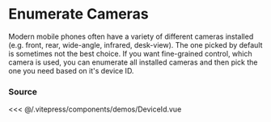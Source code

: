 # Enumerate Cameras

Modern mobile phones often have a variety of different cameras installed (e.g. front, rear, wide-angle, infrared, desk-view).
The one picked by default is sometimes not the best choice.
If you want fine-grained control, which camera is used, you can enumerate all installed cameras and then pick the one you need based on it's device ID.

<ClientOnly>
  <DemoWrapper :component="DeviceId" />
</ClientOnly>

<script setup lang="ts">
import DemoWrapper from '@/components/DemoWrapper.vue'
import DeviceId from '@/components/demos/DeviceId.vue'
</script>

### Source

<<< @/.vitepress/components/demos/DeviceId.vue
